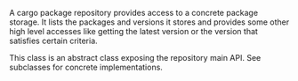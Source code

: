 A cargo package repository provides access to a concrete package storage. It lists the packages and versions it stores and provides some other high level accesses like getting the latest version or the version that satisfies certain criteria.

This class is an abstract class exposing the repository main API. See subclasses for concrete implementations.